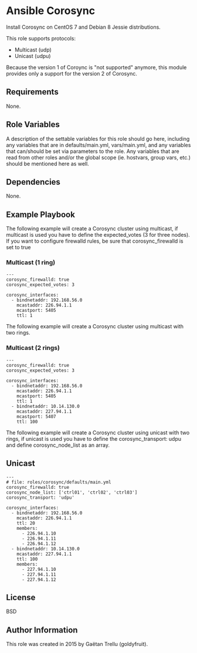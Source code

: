 # Ansible Corosync
Install Corosync on CentOS 7 and Debian 8 Jessie distributions.

This role supports protocols:
- Multicast (udp)
- Unicast (udpu)

Because the version 1 of Coroync is "not supported" anymore, this module provides only a support for the version 2 of Corosync.

## Requirements
None.

## Role Variables
A description of the settable variables for this role should go here, including any variables that are in defaults/main.yml, vars/main.yml, and any variables that can/should be set via parameters to the role. Any variables that are read from other roles and/or the global scope (ie. hostvars, group vars, etc.) should be mentioned here as well.

## Dependencies
None.

## Example Playbook
The following example will create a Corosync cluster using multicast, if multicast is used you have to define the expected_votes (3 for three nodes). If you want to configure firewalld rules, be sure that corosync_firewalld is set to true
### Multicast (1 ring)
```
---
corosync_firewalld: true
corosync_expected_votes: 3

corosync_interfaces:
  - bindnetaddr: 192.168.56.0
    mcastaddr: 226.94.1.1
    mcastport: 5405
    ttl: 1
```

The following example will create a Corosync cluster using multicast with two rings.
### Multicast (2 rings)
```
---
corosync_firewalld: true
corosync_expected_votes: 3

corosync_interfaces:
  - bindnetaddr: 192.168.56.0
    mcastaddr: 226.94.1.1
    mcastport: 5405
    ttl: 1
  - bindnetaddr: 10.14.130.0
    mcastaddr: 227.94.1.1
    mcastport: 5407
    ttl: 100
```
The following example will create a Corosync cluster using unicast with two rings, if unicast is used you have to define the corosync_transport: udpu and define corosync_node_list as an array.
## Unicast
```
---
# file: roles/corosync/defaults/main.yml
corosync_firewalld: true
corosync_node_list: ['ctrl01', 'ctrl02', 'ctrl03']
corosync_transport: 'udpu'

corosync_interfaces:
  - bindnetaddr: 192.168.56.0
    mcastaddr: 226.94.1.1
    ttl: 20
    members:
      - 226.94.1.10
      - 226.94.1.11
      - 226.94.1.12
  - bindnetaddr: 10.14.130.0
    mcastaddr: 227.94.1.1
    ttl: 100
    members:
      - 227.94.1.10
      - 227.94.1.11
      - 227.94.1.12
```

## License
BSD

## Author Information
This role was created in 2015 by Gaëtan Trellu (goldyfruit).
